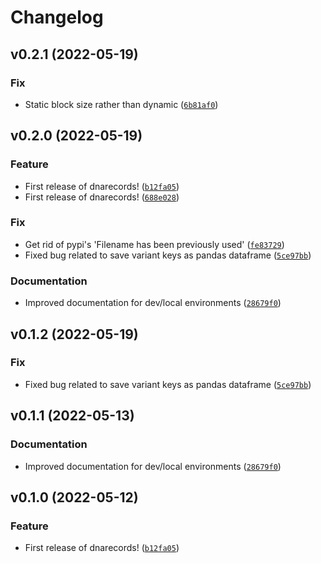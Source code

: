# Changelog

<!--next-version-placeholder-->

## v0.2.1 (2022-05-19)
### Fix
* Static block size rather than dynamic ([`6b81af0`](https://github.com/amanas/dnarecords/commit/6b81af01443d62417f9894a418b2562f89859068))

## v0.2.0 (2022-05-19)
### Feature
* First release of dnarecords! ([`b12fa05`](https://github.com/amanas/dnarecords/commit/b12fa055859b1f92bddd2cf6707c50bbcf1d8593))
* First release of dnarecords! ([`688e028`](https://github.com/amanas/dnarecords/commit/688e028d62706cb32ab6563531bc36bfe791a381))

### Fix
* Get rid of pypi's 'Filename has been previously used' ([`fe83729`](https://github.com/amanas/dnarecords/commit/fe8372949a8181e8cb75f89536e09696f312c9f9))
* Fixed bug related to save variant keys as pandas dataframe ([`5ce97bb`](https://github.com/amanas/dnarecords/commit/5ce97bb05939b8ca8f48c208e277412544c12d0e))

### Documentation
* Improved documentation for dev/local environments ([`28679f0`](https://github.com/amanas/dnarecords/commit/28679f05940a79687bc01431019e3dbb8c8e4240))

## v0.1.2 (2022-05-19)
### Fix
* Fixed bug related to save variant keys as pandas dataframe ([`5ce97bb`](https://github.com/amanas/dnarecords/commit/5ce97bb05939b8ca8f48c208e277412544c12d0e))

## v0.1.1 (2022-05-13)
### Documentation
* Improved documentation for dev/local environments ([`28679f0`](https://github.com/amanas/dnarecords/commit/28679f05940a79687bc01431019e3dbb8c8e4240))

## v0.1.0 (2022-05-12)
### Feature
* First release of dnarecords! ([`b12fa05`](https://github.com/amanas/dnarecords/commit/b12fa055859b1f92bddd2cf6707c50bbcf1d8593))
